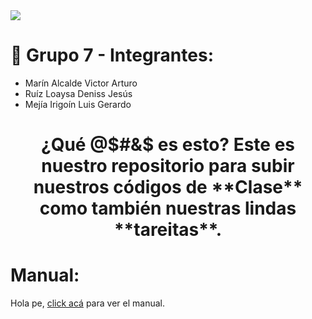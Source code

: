 <img src="https://i.imgur.com/oNcQses.png">

# 🐒 Grupo 7 - Integrantes:
* Marín Alcalde Victor Arturo 
* Ruíz Loaysa Deniss Jesús
* Mejía Irigoín Luis Gerardo
  
<h1 align="center"><b>¿Qué @$#&$ es esto?</b>
Este es nuestro repositorio para subir nuestros códigos de **Clase** como también nuestras lindas **tareitas**. 

# Manual:
Hola pe, [click acá](https://github.com/GalaxyM4/Java-2023-II/blob/main/MANUAL.md) para ver el manual.
